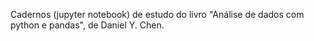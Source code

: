 Cadernos (jupyter notebook) de estudo do livro "Análise de dados com python e pandas", de Daniel Y. Chen.